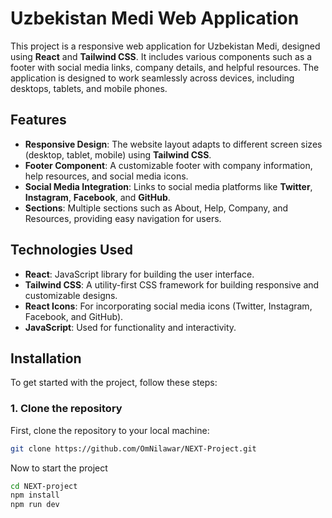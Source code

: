 # Uzbekistan Medi Web Application

This project is a responsive web application for Uzbekistan Medi, designed using **React** and **Tailwind CSS**. It includes various components such as a footer with social media links, company details, and helpful resources. The application is designed to work seamlessly across devices, including desktops, tablets, and mobile phones.

## Features

- **Responsive Design**: The website layout adapts to different screen sizes (desktop, tablet, mobile) using **Tailwind CSS**.
- **Footer Component**: A customizable footer with company information, help resources, and social media icons.
- **Social Media Integration**: Links to social media platforms like **Twitter**, **Instagram**, **Facebook**, and **GitHub**.
- **Sections**: Multiple sections such as About, Help, Company, and Resources, providing easy navigation for users.

## Technologies Used

- **React**: JavaScript library for building the user interface.
- **Tailwind CSS**: A utility-first CSS framework for building responsive and customizable designs.
- **React Icons**: For incorporating social media icons (Twitter, Instagram, Facebook, and GitHub).
- **JavaScript**: Used for functionality and interactivity.

## Installation

To get started with the project, follow these steps:

### 1. Clone the repository

First, clone the repository to your local machine:

```bash
git clone https://github.com/OmNilawar/NEXT-Project.git
```

Now to start the project 
```bash
cd NEXT-project
npm install
npm run dev
```
